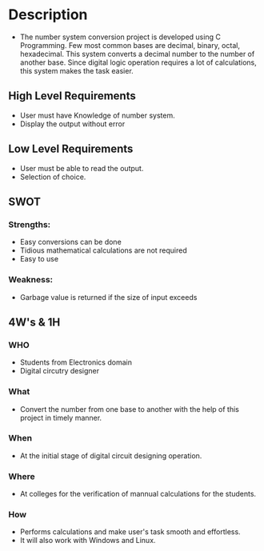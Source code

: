 # Description
* The number system conversion project is developed using C Programming. Few most common bases are decimal, binary, octal, hexadecimal. This system converts a decimal number to the number of another base. Since digital logic operation requires a lot of calculations, this system makes the task easier.

## High Level Requirements
* User must have Knowledge of number system.
* Display the output without error

## Low Level Requirements
* User must be able to read the output.
* Selection of choice.


## SWOT
### Strengths:
* Easy conversions can be done
* Tidious mathematical calculations are not required
* Easy to use

### Weakness:
* Garbage value is returned if the size of input exceeds

## 4W's & 1H
### WHO
* Students from Electronics domain
* Digital circutry designer

### What
* Convert the number from one base to another with the help of this project in timely manner.

### When
* At the initial stage of digital circuit designing operation.

### Where
* At colleges for the verification of mannual calculations for the students.

### How
* Performs  calculations and make user's task smooth and effortless. 
* It will also work with Windows and Linux.